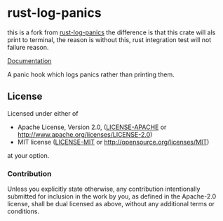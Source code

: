 # rust-log-panics
this is a fork from [rust-log-panics](https://github.com/sfackler/rust-log-panics)
the difference is that this crate will als print to terminal, the reason is without this, rust integration test will not failure reason.

[Documentation](https://docs.rs/log-panics)

A panic hook which logs panics rather than printing them.

## License

Licensed under either of

 * Apache License, Version 2.0, ([LICENSE-APACHE](LICENSE-APACHE) or http://www.apache.org/licenses/LICENSE-2.0)
 * MIT license ([LICENSE-MIT](LICENSE-MIT) or http://opensource.org/licenses/MIT)

at your option.

### Contribution

Unless you explicitly state otherwise, any contribution intentionally
submitted for inclusion in the work by you, as defined in the Apache-2.0
license, shall be dual licensed as above, without any additional terms or
conditions.
